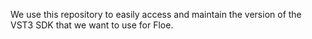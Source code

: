We use this repository to easily access and maintain the version of the VST3 SDK that we want to use for Floe.
